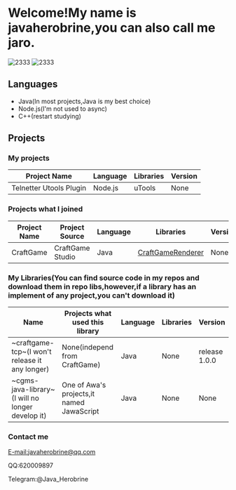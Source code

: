 # Welcome!My name is javaherobrine,you can also call me jaro.

![2333](https://github-readme-stats-89dq8p8qw.vercel.app/api/top-langs/?username=javaherobrine)
![2333](https://github-readme-stats-89dq8p8qw.vercel.app/api?username=javaherobrine&show_icons=true&count_private=true)

## Languages
- Java(In most projects,Java is my best choice)
- Node.js(I'm not used to async)
- C++(restart studying)
## Projects
### My projects
|Project Name|Language|Libraries|Version|
|-------|---|------|----|
|Telnetter Utools Plugin|Node.js|uTools|None|
### Projects what I joined
|Project Name|Project Source|Language|Libraries|Version|
|-------|----------------|---|------|----|
|CraftGame|CraftGame Studio|Java|[CraftGameRenderer](https://github.com/LovelyZeeiam/CraftGame)|None|
### My Libraries(You can find source code in my repos and download them in repo libs,however,if a library has an implement of any project,you can't download it)
|Name|Projects what used this library|Language|Libraries|Version|
|----|-------------------------------|--------|---------|-------|
|~craftgame-tcp~(I won't release it any longer)|None(independ from CraftGame)|Java|None|release 1.0.0|
|~cgms-java-library~(I will no longer develop it)|One of Awa's projects,it named JawaScript|Java|None|None|
### Contact me
[E-mail:javaherobrine@qq.com](mailto:javaherobrine@qq.com)

QQ:620009897

Telegram:@Java_Herobrine
